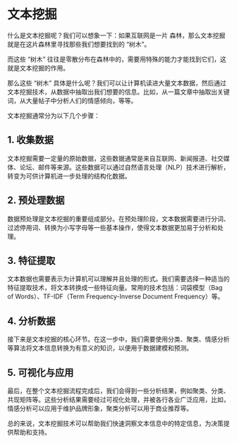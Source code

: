 # 文本挖掘

什么是文本挖掘呢？我们可以想象一下：如果互联网是一片 森林，那么文本挖掘就是在这片森林里寻找那些我们想要找到的 “树木”。

而这些 “树木” 往往是零散分布在森林中的，需要用特殊的能力才能找到它们，这就是文本挖掘的作用。

那么这些 “树木” 具体是什么呢？我们可以让计算机读进大量文本数据，然后通过文本挖掘技术，从数据中抽取出我们想要的信息。比如，从一篇文章中抽取出关键词，从大量帖子中分析人们的情感倾向，等等。

文本挖掘通常分为以下几个步骤：

## 1. 收集数据

文本挖掘需要一定量的原始数据，这些数据通常是来自互联网、新闻报道、社交媒体、论坛、邮件等来源。这些数据可以通过自然语言处理（NLP）技术进行解析，转变为可供计算机进一步处理的结构化数据。

## 2. 预处理数据

数据预处理是文本挖掘的重要组成部分。在预处理阶段，文本数据需要进行分词、过滤停用词、转换为小写字母等一些基本操作，使得文本数据更加易于分析和处理。

## 3. 特征提取

文本数据也需要表示为计算机可以理解并且处理的形式。我们需要选择一种适当的特征提取技术，将文本转换成一些特征向量。常用的技术包括：词袋模型（Bag of Words）、TF-IDF（Term Frequency-Inverse Document Frequency）等。

## 4. 分析数据

接下来是文本挖掘的核心环节。在这一步中，我们需要使用分类、聚类、情感分析等算法将文本信息转换为有意义的知识，以便用于数据建模和预测。

## 5. 可视化与应用

最后，在整个文本挖掘流程完成后，我们会得到一些分析结果，例如聚类、分类、共现矩阵等。这些分析结果需要经过可视化处理，并被各行各业广泛应用，比如，情感分析可以应用于维护品牌形象，聚类分析可以用于商业推荐等。

总的来说，文本挖掘技术可以帮助我们快速洞察文本信息中的特定信息，为决策提供帮助和支持。